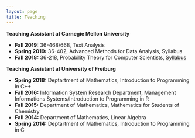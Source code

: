 ```yaml
---
layout: page
title: Teaching
---
```


<b>Teaching Assistant at Carnegie Mellon University</b>

<ul>
  <li><b>Fall 2019:</b> 36-468/668, Text Analysis</li>
  <li><b>Spring 2019:</b> 36-402, Advanced Methods for Data Analysis, <a href = "http://www.stat.cmu.edu/~cshalizi/uADA/19/"></a>Syllabus</li>
  <li><b>Fall 2018:</b> 36-218, Probability Theory for Computer Scientists, <a href = "syll_218.pdf">Syllabus</a></li>
</ul>


<b>Teaching Assistant at University of Freiburg</b>

<ul>
  <li><b>Spring 2018:</b> Deptartment of Mathematics, Introduction to Programming in C++</li>
  <li><b>Fall 2016:</b> Information System Research Department, Management Informations Systems/Introduction to Programming in R</li>
  <li><b>Fall 2015:</b> Department of Mathematics, Mathematics for Students of Chemistry </li>
  <li><b>Fall 2014:</b> Department of Mathematics, Linear Algebra</li>
  <li><b>Spring 2014:</b> Deptartment of Mathematics, Introduction to Programming in C</li>
</ul>

